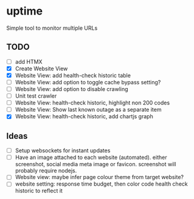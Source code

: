 # uptime

Simple tool to monitor multiple URLs

## TODO

- [ ] add HTMX
- [x] Create Website View
- [x] Website View: add health-check historic table
- [ ] Website View: add option to toggle cache bypass setting?
- [ ] Website View: add option to disable crawling
- [ ] Unit test crawler
- [ ] Website View: health-check historic, highlight non 200 codes
- [ ] Website View: Show last known outage as a separate item
- [x] Website View: health-check historic, add chartjs graph

## Ideas

- [ ] Setup websockets for instant updates
- [ ] Have an image attached to each website (automated). either screenshot, social media meta image or favicon. screenshot will probably require nodejs.
- [ ] Website view: maybe infer page colour theme from target website?
- [ ] website setting: response time budget, then color code health check historic to reflect it
